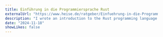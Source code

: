 ```yaml
---
title: Einführung in die Programmiersprache Rust
externalUrl: "https://www.heise.de/ratgeber/Einfuehrung-in-die-Programmiersprache-Rust-10035005.html"
description: "I wrote an introduction to the Rust programming language for the popular German tech magazine c't."
date: "2024-11-18"
showLikes: false
---
```

